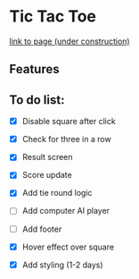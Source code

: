 # Tic Tac Toe

<a href="https://sumedh-inamdar.github.io/tic-tac-toe/">link to page (under construction) </a>

## Features

## To do list:

- [x] Disable square after click
- [x] Check for three in a row
- [x] Result screen
- [x] Score update
- [x] Add tie round logic
- [ ] Add computer AI player
- [ ] Add footer
- [x] Hover effect over square
- [x] Add styling (1-2 days)

